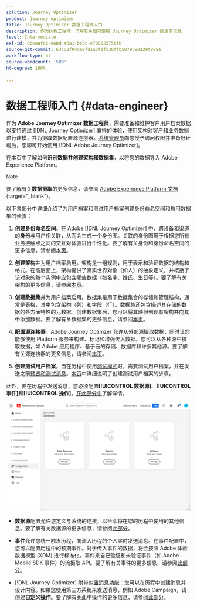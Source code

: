 ```yaml
---
solution: Journey Optimizer
product: journey optimizer
title: Journey Optimizer 数据工程师入门
description: 作为历程工程师，了解有关如何使用 Journey Optimizer 的更多信息
level: Intermediate
exl-id: 8beaafc2-e68d-46a1-be5c-e70892575bfb
source-git-commit: 63c52f04da9fd1a5fafc36ffb5079380229f885e
workflow-type: ht
source-wordcount: '580'
ht-degree: 100%

---
```


# 数据工程师入门 {#data-engineer}

作为 **Adobe Journey Optimizer 数据工程师**，需要准备和维护客户用户档案数据以支持通过 [!DNL Journey Optimizer] 编排的体验，使用架构对客户和业务数据进行建模，并为摄取数据配置源连接器。[系统管理员](administrator.md)向您授予访问权限并准备好环境后，您即可开始使用 [!DNL Adobe Journey Optimizer]。


在本页中了解如何&#x200B;**识别数据并创建架构和数据集**，以将您的数据导入 Adobe Experience Platform。

>[!NOTE]
>
>要了解有关&#x200B;**数据摄取**&#x200B;的更多信息，请参阅 [Adobe Experience Platform 文档](https://experienceleague.adobe.com/docs/experience-platform/ingestion/home.html?lang=zh-Hans){target=&quot;_blank&quot;}。

以下各部分中详细介绍了为用户档案和测试用户档案创建身份命名空间和启用数据集的步骤：

1. **创建身份命名空间**。在 Adobe [!DNL Journey Optimizer] 中，跨设备和渠道的&#x200B;**身份**&#x200B;与用户相关联，从而会生成一个身份图。关联的身份图用于根据您所有业务接触点之间的交互对体验进行个性化。要了解有关身份和身份命名空间的更多信息，请参阅[本页](../../segment/get-started-identity.md)。

1. **创建架构**&#x200B;并为用户档案启用。架构是一组规则，用于表示和验证数据的结构和格式。在高层面上，架构提供了真实世界对象（如人）的抽象定义，并概括了该对象的每个实例中应包含哪些数据（如名字、姓氏、生日等）。要了解有关架构的更多信息，请参阅[本页](../get-started-schemas.md)。

1. **创建数据集**&#x200B;并为用户档案启用。数据集是用于数据集合的存储和管理结构，通常是表格，其中包含架构（列）和字段（行）。数据集还包含描述其存储的数据的各方面特性的元数据。创建数据集后，您可以将其映射到现有架构并向其中添加数据。要了解有关数据集的更多信息，请参阅[本页](../get-started-datasets.md)。

1. **配置源连接器**。Adobe Journey Optimzer 允许从外部源摄取数据，同时让您能够使用 Platform 服务来构建、标记和增强传入数据。您可以从各种源中摄取数据，如 Adobe 应用程序、基于云的存储、数据库和许多其他源。要了解有关源连接器的更多信息，请参阅[本页](../get-started-sources.md)。

1. **创建测试用户档案**。当在历程中使用[测试模式](../../building-journeys/testing-the-journey.md)时，需要测试用户档案，并在发送之前[预览和测试消息](../../design/preview.md)。[本页](../../segment/creating-test-profiles.md)中详细说明了创建测试用户档案的步骤。


此外，要在历程中发送消息，您必须配置&#x200B;**[!UICONTROL 数据源]**、**[!UICONTROL 事件]**&#x200B;和&#x200B;**[!UICONTROL 操作]**。[在此部分中](../../configuration/about-data-sources-events-actions.md)了解详情。

![](../assets/admin-menu.png)

* **数据源**&#x200B;配置允许您定义与系统的连接，以检索将在您的历程中使用的其他信息。要了解有关数据源的更多信息，请参阅[此部分](../../datasource/about-data-sources.md)。

* **事件**&#x200B;允许您统一触发历程，向流入历程的个人实时发送消息。在事件配置中，您可以配置历程中的预期事件。对于传入事件的数据，将会按照 Adobe 体验数据模型 (XDM) 进行标准化。事件来自已验证和未验证事件（如 Adobe Mobile SDK 事件）的流摄取 API。要了解有关事件的更多信息，请参阅[此部分](../../event/about-events.md)。

* [!DNL Journey Optimizer] 附带[内置消息功能](../../messages/get-started-content.md)：您可以在历程中创建消息并设计内容。如果您使用第三方系统来发送消息，例如 Adobe Campaign，请创建&#x200B;**自定义操作**。要了解有关此中操作的更多信息，请参阅[此部分](../../action/action.md)。
